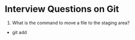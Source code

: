 # Interview Questions on Git

1. What  is the command to move a file to the staging area?

- git add <file name>
